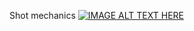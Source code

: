 Shot mechanics 
[![IMAGE ALT TEXT HERE](https://img.youtube.com/vi/cFlltaonr_M/0.jpg)](https://www.youtube.com/watch?v=cFlltaonr_M)
